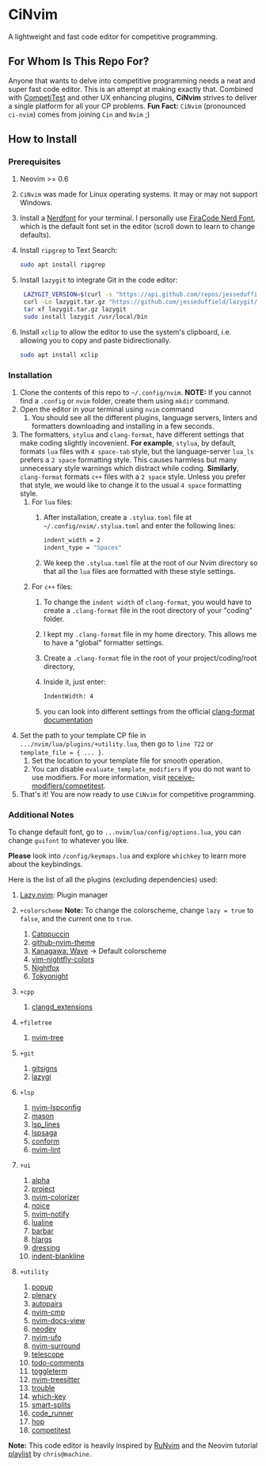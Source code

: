 # CiNvim

A lightweight and fast code editor for competitive programming.

## For Whom Is This Repo For?

Anyone that wants to delve into competitive programming needs a neat and super fast code editor.
This is an attempt at making exactly that.
Combined with [CompetiTest](https://github.com/xeluxee/competitest.nvim) and other UX enhancing plugins, **CiNvim** strives to deliver a single platform for all your CP problems.
**Fun Fact:** `CiNvim` (pronounced `ci-nvim`) comes from joining `Cin` and `Nvim` ;)

## How to Install

### Prerequisites

1. Neovim >= 0.6
2. `CiNvim` was made for Linux operating systems. It may or may not support Windows.
3. Install a [Nerdfont](https://www.nerdfonts.com/font-downloads) for your terminal. I personally use [FiraCode Nerd Font](https://github.com/tonsky/FiraCode), which is the default font set in the editor (scroll down to learn to change defaults).
4. Install `ripgrep` to Text Search:

   ```sh
   sudo apt install ripgrep
   ```

5. Install `lazygit` to integrate Git in the code editor:

   ```sh
    LAZYGIT_VERSION=$(curl -s "https://api.github.com/repos/jesseduffield/lazygit/releases/latest" | grep -Po '"tag_name": "v\K[^"]*')
    curl -Lo lazygit.tar.gz "https://github.com/jesseduffield/lazygit/releases/latest/download/lazygit_${LAZYGIT_VERSION}_Linux_x86_64.tar.gz"
    tar xf lazygit.tar.gz lazygit
    sudo install lazygit /usr/local/bin
    ```

6. Install `xclip` to allow the editor to use the system's clipboard, i.e. allowing you to copy and paste bidirectionally.

   ```sh
   sudo apt install xclip
   ```

### Installation

1. Clone the contents of this repo to `~/.config/nvim`.
   **NOTE:** If you cannot find a `.config` or `nvim` folder, create them using `mkdir` command.
2. Open the editor in your terminal using `nvim` command
   1. You should see all the different plugins, language servers, linters and formatters downloading and installing in a few seconds.
3. The formatters, `stylua` and `clang-format`, have different settings that make coding slightly incovenient.
   **For example**, `stylua`, by default, formats `lua` files with `4 space-tab` style, but the language-server `lua_ls` prefers a `2 space` formatting style. This causes harmless but many unnecessary style warnings which distract while coding.
   **Similarly**, `clang-format` formats `c++` files with a `2 space` style. Unless you prefer that style, we would like to change it to the usual `4 space` formatting style.
   1. For `lua` files:
        1. After installation, create a `.stylua.toml` file at `~/.config/nvim/.stylua.toml` and enter the following lines:

            ```sh
            indent_width = 2
            indent_type = "Spaces"
            ```

        2. We keep the `.stylua.toml` file at the root of our Nvim directory so that all the `lua` files are formatted with these style settings.
   2. For `c++` files:
      1. To change the `indent width` of `clang-format`, you would have to create a `.clang-format` file in the root directory of your "coding" folder.
      2. I kept my `.clang-format` file in my home directory. This allows me to have a "global" formatter settings.
      3. Create a `.clang-format` file in the root of your project/coding/root directory,
      4. Inside it, just enter:

            ```sh
            IndentWidth: 4
            ```

      5. you can look into different settings from the official [clang-format documentation](https://clang.llvm.org/docs/ClangFormatStyleOptions.html)
4. Set the path to your template CP file in `.../nvim/lua/plugins/+utility.lua`, then go to `line 722` or `template_file = { ... }`.
   1. Set the location to your template file for smooth operation.
   2. You can disable `evaluate_template_modifiers` if you do not want to use modifiers. For more information, visit [receive-modifiers/competitest](https://github.com/xeluxee/competitest.nvim?tab=readme-ov-file#receive-modifiers).
5. That's it! You are now ready to use `CiNvim` for competitive programming.

### Additional Notes

To change default font, go to `...nvim/lua/config/options.lua`, you can change `guifont` to whatever you like.

**Please** look into `/config/keymaps.lua` and explore `whichkey` to learn more about the keybindings.

Here is the list of all the plugins (excluding dependencies) used:

1. [Lazy.nvim](https://github.com/folke/lazy.nvim): Plugin manager
2. `+colorscheme`
**Note:** To change the colorscheme, change `lazy = true` to `false`, and the current one to `true`.

   1. [Catppuccin](https://github.com/catppuccin/nvim)
   2. [github-nvim-theme](https://github.com/projekt0n/github-nvim-theme)
   3. [Kanagawa: Wave](https://github.com/rebelot/kanagawa.nvim) -> Default colorscheme
   4. [vim-nightfly-colors](https://github.com/bluz71/vim-nightfly-colors)
   5. [Nightfox](https://github.com/EdenEast/nightfox.nvim)
   6. [Tokyonight](https://github.com/folke/tokyonight.nvim)
1. `+cpp`
   1. [clangd_extensions](https://github.com/p00f/clangd_extensions.nvim)
2. `+filetree`
   1. [nvim-tree](https://github.com/nvim-tree/nvim-tree.lua)
5. `+git`
   1. [gitsigns](https://github.com/lewis6991/gitsigns.nvim)
   2. [lazygi](https://github.com/kdheepak/lazygit.nvim)
6. `+lsp`
   1. [nvim-lspconfig](https://github.com/neovim/nvim-lspconfig)
   2. [mason](https://github.com/williamboman/mason.nvim)
   3. [lsp_lines](https://git.sr.ht/~whynothugo/lsp_lines.nvim)
   4. [lspsaga](https://github.com/nvimdev/lspsaga.nvim)
   5. [conform](https://github.com/stevearc/conform.nvim)
   6. [nvim-lint](https://github.com/mfussenegger/nvim-lint)
7. `+ui`
   1. [alpha](https://github.com/goolord/alpha-nvim)
   2. [project](https://github.com/ahmedkhalf/project.nvim)
   3. [nvim-colorizer](https://github.com/norcalli/nvim-colorizer.lua)
   4. [noice](https://github.com/folke/noice.nvim)
   5. [nvim-notify](https://github.com/rcarriga/nvim-notify)
   6. [lualine](https://github.com/nvim-lualine/lualine.nvim)
   7. [barbar](https://github.com/romgrk/barbar.nvim)
   8. [hlargs](https://github.com/m-demare/hlargs.nvim)
   9. [dressing](https://github.com/stevearc/dressing.nvim)
   10. [indent-blankline](https://github.com/lukas-reineke/indent-blankline.nvim)
8. `+utility`
    1. [popup](https://github.com/nvim-lua/popup.nvim)
    2. [plenary](https://github.com/nvim-lua/plenary.nvim)
    3. [autopairs](https://github.com/windwp/nvim-autopairs)
    4. [nvim-cmp](https://github.com/hrsh7th/nvim-cmp)
    5. [nvim-docs-view](https://github.com/amrbashir/nvim-docs-view)
    6. [neodev](https://github.com/folke/neodev.nvim)
    7. [nvim-ufo](https://github.com/kevinhwang91/nvim-ufo)
    8. [nvim-surround](https://github.com/kylechui/nvim-surround)
    9. [telescope](https://github.com/nvim-telescope/telescope.nvim)
    10. [todo-comments](https://github.com/folke/todo-comments.nvim)
    11. [toggleterm](https://github.com/akinsho/toggleterm.nvim)
    12. [nvim-treesitter](https://github.com/nvim-treesitter/nvim-treesitter)
    13. [trouble](https://github.com/folke/trouble.nvim)
    14. [which-key](https://github.com/folke/which-key.nvim)
    15. [smart-splits](https://github.com/mrjones2014/smart-splits.nvim)
    16. [code_runner](https://github.com/CRAG666/code_runner.nvim)
    17. [hop](https://github.com/hadronized/hop.nvim)
    18. [competitest](https://github.com/xeluxee/competitest.nvim)

**Note:** This code editor is heavily inspired by [RuNvim](https://github.com/Civitasv/runvim) and the Neovim tutorial [playlist](https://www.youtube.com/watch?v=ctH-a-1eUME&list=PLhoH5vyxr6Qq41NFL4GvhFp-WLd5xzIzZ) by `chris@machine`.
